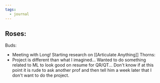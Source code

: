 ```yaml
---
tags:
  - journal
---
```

Roses:
- 
Buds:
- Meeting with Long! Starting research on [[Articulate Anything]]
Thorns:
- Project is different than what I imagined... Wanted to do something related to ML to look good on resume for QR/QT... Don't know if at this point it is rude to ask another prof and then tell him a week later that I don't want to do the project.